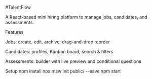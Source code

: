 #TalentFlow<br>

A React-based mini hiring platform to manage jobs, candidates, and assessments.

Features

Jobs: create, edit, archive, drag-and-drop reorder

Candidates: profiles, Kanban board, search & filters

Assessments: builder with live preview and conditional questions

Setup
npm install
npx msw init public/ --save
npm start


